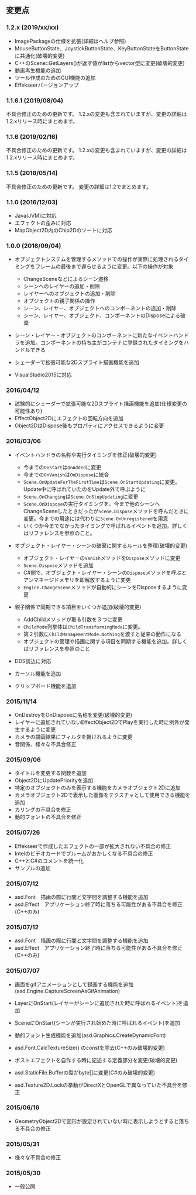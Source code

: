 ﻿## 変更点

### 1.2.x (2019/xx/xx)
* ImagePackageの仕様を拡張(詳細はヘルプ参照)
* MouseButtonState、JoystickButtonState、KeyButtonStateをButtonStateに共通化(破壊的変更)
* C++のScene::GetLayers()が返す値がlistからvector型に変更(破壊的変更)
* 動画再生機能の追加
* ツール作成のためのGUI機能の追加
* Effekseerバージョンアップ

### 1.1.6.1 (2019/08/04)
不具合修正のための更新です。
1.2.xの変更も含まれていますが、変更の詳細は1.2.xリリース時にまとめます。

### 1.1.6 (2019/02/16)
不具合修正のための更新です。
1.2.xの変更も含まれていますが、変更の詳細は1.2.xリリース時にまとめます。

### 1.1.5 (2018/05/14)
不具合修正のための更新です。
変更の詳細は1.2でまとめます。

### 1.1.0 (2016/12/03)
* Java(JVM)に対応
* エフェクトの歪みに対応
* MapObject2D内のChip2Dのソートに対応

### 1.0.0 (2016/09/04)
* オブジェクトシステムを管理するメソッドでの操作が実際に処理されるタイミングをフレームの最後まで遅らせるように変更。以下の操作が対象
    * ChangeSceneなどによるシーン遷移
    * シーンへのレイヤーの追加・削除
    * レイヤーへのオブジェクトの追加・削除
    * オブジェクトの親子関係の操作
    * シーン、レイヤー、オブジェクトへのコンポーネントの追加・削除
    * シーン、レイヤー、オブジェクト、コンポーネントのDisposeによる破棄
* シーン・レイヤー・オブジェクトのコンポーネントに新たなイベントハンドラを追加。コンポーネントの持ち主がコンテナに登録されたタイミングをハンドルできる

* シェーダーで拡張可能な2Dスプライト描画機能を追加
* VisualStudio2015に対応

### 2016/04/12
* 試験的にシェーダーで拡張可能な2Dスプライト描画機能を追加(仕様変更の可能性あり)
* EffectObject2Dにエフェクトの回転方向を追加
* Object2DはDispose後もプロパティにアクセスできるように変更

### 2016/03/06
* イベントハンドラの名称や実行タイミングを修正(破壊的変更)
    * 今までの`OnStart`は`OnAdded`に変更
    * 今までの`OnVanish`は`OnDispose`に統合
    * `Scene.OnUpdateForTheFirstTime`は`Scene.OnStartUpdating`に変更。Update中に呼ばれていたのをUpdate外で呼ぶように
    * `Scene.OnChanging`は`Scene.OnStopUpdating`に変更
    * `Scene.OnDispose`の実行タイミングを、今まで他のシーンへChangeSceneしたときだったが`Scene.Dispose`メソッドを呼んだときに変更。今までの用途には代わりに`Scene.OnUnregistered`を用意
    * いくつか今までなかったタイミングで呼ばれるイベントを追加。詳しくはリファレンスを参照のこと。
* オブジェクト・レイヤー・シーンの破棄に関するルールを整理(破壊的変更)
    * オブジェクト・レイヤーの`Vanish`メソッドを`Dispose`メソッドに変更
    * `Scene.Dispose`メソッドを追加
    * C#側で、オブジェクト・レイヤー・シーンの`Dispose`メソッドを呼ぶとアンマネージドメモリを即解放するように変更
    * `Engine.ChangeScene`メソッドが自動的にシーンをDisposeするように変更
* 親子関係で同期できる項目をいくつか追加(破壊的変更)
    * AddChildメソッドが取る引数を３つに変更
    * `ChildMode`列挙体は`ChildTransformingMode`に変更。
    * 第２引数に`ChildManagementMode.Nothing`を渡すと従来の動作になる
    * オブジェクトの管理や描画に関する項目を同期する機能を追加。詳しくはリファレンスを参照のこと

* DDS読込に対応
* カーソル機能を追加
* クリップボード機能を追加

### 2015/11/14
* OnDestroyをOnDisposeに名称を変更(破壊的変更)
* レイヤーに追加されていないEffectObject2DでPlayを実行した時に例外が発生するように変更
* カメラの描画結果にフィルタを掛けれるように変更
* 音関係、様々な不具合修正

### 2015/09/06
* タイトルを変更する関数を追加
* Object2DにUpdatePriorityを追加
* 特定のオブジェクトのみを表示する機能をカメラオブジェクト2Dに追加
* カメラオブジェクト2Dで表示した画像をテクスチャとして使用できる機能を追加
* カリングの不具合を修正
* 動的フォントの不具合を修正

### 2015/07/26
* Effekseerで作成したエフェクトの一部が拡大されない不具合の修正
* Intelのビデオカードでブルームがおかしくなる不具合の修正
* C++とC#のコメントを統一化
* サンプルの追加

### 2015/07/12

* asd.Font　描画の際に行間と文字間を調整する機能を追加
* asd.Effect　アプリケーション終了時に落ちる可能性がある不具合を修正(C++のみ)

### 2015/07/12

* asd.Font　描画の際に行間と文字間を調整する機能を追加
* asd.Effect　アプリケーション終了時に落ちる可能性がある不具合を修正(C++のみ)

### 2015/07/07

* 画面をgifアニメーションとして録画する機能を追加(asd.Engine.CaptureScreenAsGifAnimation)
* LayerにOnStart(レイヤーがシーンに追加された時に呼ばれるイベント)を追加
* SceneにOnStart(シーンが実行され始めた時に呼ばれるイベント)を追加
* 動的フォント生成機能を追加(asd.Graphics.CreateDynamicFont)

* asd.Font.CalcTextureSize() のconstを除去(C++のみ破壊的変更)
* ポストエフェクトを自作する時に記述する定義部分を変更(破壊的変更)
* asd.StaticFile.Bufferの型がbyte[]に変更(C#のみ破壊的変更)

* asd.Texture2D.Lockの挙動がDirectXとOpenGLで異なっていた不具合を修正

### 2015/06/16

* GeometryObject2Dで図形が設定されていない時に表示しようとすると落ちる不具合の修正

### 2015/05/31

* 様々な不具合の修正

### 2015/05/30

* 一般公開